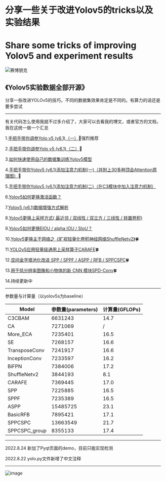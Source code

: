 # 分享一些关于改进Yolov5的tricks以及实验结果
# Share some tricks of improving Yolov5  and experiment results
![赛博朋克](https://user-images.githubusercontent.com/58406737/185147502-cf221312-db48-4635-ab95-fb45e443bed3.png)

## 《Yolov5实验数据全部开源》

分享一些改进YOLOv5的技巧，不同的数据集效果肯定是不同的。有算力的话还是要多尝试

-----

有关代码怎么使用我就不过多介绍了，大家可以去看我的博文，或者官方的文档，我在这统一做一个汇总

1.[手把手带你调参Yolo v5 (v6.1)（一）](https://blog.csdn.net/weixin_43694096/article/details/124378167)🌟强烈推荐

2.[手把手带你调参Yolo v5 (v6.1)（二）](https://blog.csdn.net/weixin_43694096/article/details/124411509?spm=1001.2014.3001.5502)🚀

3.[如何快速使用自己的数据集训练Yolov5模型](https://blog.csdn.net/weixin_43694096/article/details/124457787)

4.[手把手带你Yolov5 (v6.1)添加注意力机制(一)（并附上30多种顶会Attention原理图）](https://blog.csdn.net/weixin_43694096/article/details/124443059?spm=1001.2014.3001.5502)🌟

5.[手把手带你Yolov5 (v6.1)添加注意力机制(二)（在C3模块中加入注意力机制）](https://blog.csdn.net/weixin_43694096/article/details/124695537)

6.[Yolov5如何更换激活函数？](https://blog.csdn.net/weixin_43694096/article/details/124413941?spm=1001.2014.3001.5502)

7.[Yolov5 (v6.1)数据增强方式解析](https://blog.csdn.net/weixin_43694096/article/details/124741952?spm=1001.2014.3001.5502)

8.[Yolov5更换上采样方式( 最近邻 / 双线性 / 双立方 / 三线性 / 转置卷积)](https://blog.csdn.net/weixin_43694096/article/details/125416120)

9.[Yolov5如何更换EIOU / alpha IOU / SIoU？](https://blog.csdn.net/weixin_43694096/article/details/124902685)

10.[Yolov5更换主干网络之《旷视轻量化卷积神经网络ShuffleNetv2》](https://blog.csdn.net/weixin_43694096/article/details/126109839?spm=1001.2014.3001.5501)🍀

11.[YOLOv5应用轻量级通用上采样算子CARAFE](https://blog.csdn.net/weixin_43694096/article/details/126148795)🍀

12.[空间金字塔池化改进 SPP / SPPF / ASPP / RFB / SPPCSPC](https://blog.csdn.net/weixin_43694096/article/details/126354660?spm=1001.2014.3001.5502)🍀

13.[用于低分辨率图像和小物体的新 CNN 模块SPD-Conv](https://blog.csdn.net/weixin_43694096/article/details/126398068)🍀

14.持续更新中

------
 参数量与计算量（以yolov5s为baseline）

| Model         | 参数量(parameters) | 计算量(GFLOPs) |
| ------------- | ------------------ | -------------- |
| C3CBAM        | 6631243            | 14.7           |
| CA            | 7271069            |   /             |
| More_ECA      | 7235401            | 16.5           |
| SE            | 7268157            | 16.6           |
| TransposeConv | 7241917            | 16.6           |
| InceptionConv | 7233597            | 16.2           |
| BiFPN         | 7384006            | 17.2           |
| ShuffleNetv2  | 3844193            | 8.1            |
| CARAFE        | 7369445            | 17.0           |
| SPP           | 7225885            | 16.5           |
| SPPF          | 7235389            | 16.5           |
| ASPP          | 15485725           | 23.1           |
| BasicRFB      | 7895421            | 17.1           |
| SPPCSPC       | 13663549           | 21.7           |
| SPPCSPC_group | 8355133            | 17.4           |


------
2022.8.24 新加了Pyqt页面的demo，目前只能实现检测

2022.8.22 yolo.py文件新增了中文注释

---
![image](https://user-images.githubusercontent.com/58406737/186384916-db71770b-22a9-4bba-8739-89cb3d6f81dc.png)


